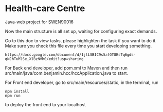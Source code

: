 # Health-care Centre
Java-web project for SWEN90016

Now the main structure is all set up, waiting for configuring exact demands.

Go to this doc to view tasks, please highlighten the task if you want to do it. Make sure you check this file every time you start developing something.
```
https://docs.google.com/document/d/1jtLSB1C9s5afOT8EsTq6gds-qNJhTuMlSe_XlBzNVh0/edit?usp=sharing
```

For Back end developer, add pom.xml to Maven and then run src/main/java/com.benjamin.hcc/hccApplication.java to start.

For Front end developer, go to src/main/resources/static, in the terminal, run
```
npm install
npm run
```
to deploy the front end to your localhost
